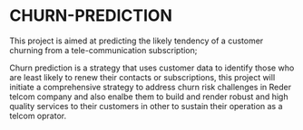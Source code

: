 # CHURN-PREDICTION
This project is aimed at predicting the likely tendency of a customer churning from a tele-communication subscription;

Churn prediction is a strategy that uses customer data to identify those who are least likely to renew their contacts or subscriptions, this project will initiate a comprehensive strategy to address churn risk challenges in Reder telcom company and also enalbe them to build and render robust and high quality services to their customers in other to sustain their operation as a telcom oprator.
